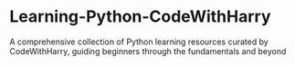 # Learning-Python-CodeWithHarry
A comprehensive collection of Python learning resources curated by CodeWithHarry, guiding beginners through the fundamentals and beyond
